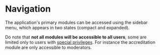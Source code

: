 # Navigation

The application's primary modules can be accessed using the sidebar menu, which appears in two states \(compact and expanded\).

Do note that **not all modules will be accessible to all users**, some are limited only to users with [special privileges](../administration/user-management.md#user-roles). For instance the accreditation module are only accessible to moderators.

